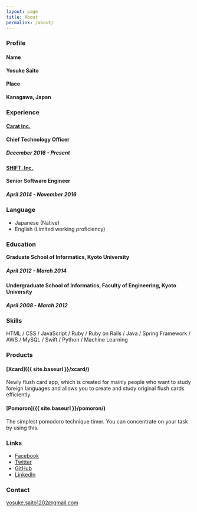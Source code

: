 ```yaml
---
layout: page
title: About
permalink: /about/
---
```

### Profile
#### Name
**Yosuke Saito**
#### Place
**Kanagawa, Japan**

### Experience
#### [Carat Inc.](https://www.caratinc.jp)
**Chief Technology Officer**
##### December 2016 - Present

#### [SHIFT, Inc.](http://www.shiftinc.jp)
**Senior Software Engineer**
##### April 2014 - November 2016

### Language
- Japanese (Native)
- English (Limited working proficiency)

### Education
**Graduate School of Informatics, Kyoto University**
##### April 2012 - March 2014

**Undergraduate School of Informatics, Faculty of Engineering, Kyoto University**
##### April 2008 - March 2012

### Skills
HTML / CSS / JavaScript / Ruby / Ruby on Rails / Java / Spring Framework / AWS / MySQL / Swift / Python / Machine Learning

### Products
#### [Xcard]({{ site.baseurl }}/xcard/)
Newly flush card app, which is created for mainly people who want to study foreign languages and allows you to create and study original flush cards efficiently.

#### [Pomoron]({{ site.baseurl }}/pomoron/)
The simplest pomodoro technique timer. You can concentrate on your task by using this.

### Links
- [Facebook](https://www.facebook.com/yosuke.saito.125)
- [Twitter](https://twitter.com/saitoxu)
- [GitHub](https://github.com/saitoxu)
- [LinkedIn](https://www.linkedin.com/in/yosukesaito)

### Contact
[yosuke.saito1202@gmail.com](mailto:yosuke.saito1202@gmail.com)
